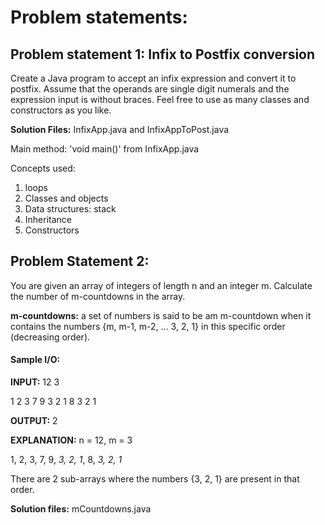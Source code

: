 # Problem statements:

## Problem statement 1: Infix to Postfix conversion

Create a Java program to accept an infix expression and convert it to postfix. Assume that the operands are single digit numerals and the expression input is without braces.
Feel free to use as many classes and constructors as you like.

**Solution Files:** InfixApp.java and InfixAppToPost.java

Main method: 'void main()' from InfixApp.java

Concepts used:
1. loops
2. Classes and objects
3. Data structures: stack
4. Inheritance
5. Constructors

## Problem Statement 2: 

You are given an array of integers of length n and an integer m. Calculate the number of m-countdowns in the array.

**m-countdowns:** a set of numbers is said to be am m-countdown when it contains the numbers {m, m-1, m-2, ... 3, 2, 1} in this specific order (decreasing order).

#### Sample I/O:

**INPUT:** 
12 3

1 2 3 7 9 3 2 1 8 3 2 1

**OUTPUT:** 2

**EXPLANATION:** n = 12, m = 3

1, 2, 3, 7, 9, *3, 2, 1*, 8, *3, 2, 1*

There are 2 sub-arrays where the numbers {3, 2, 1} are present in that order.

**Solution files:** mCountdowns.java
